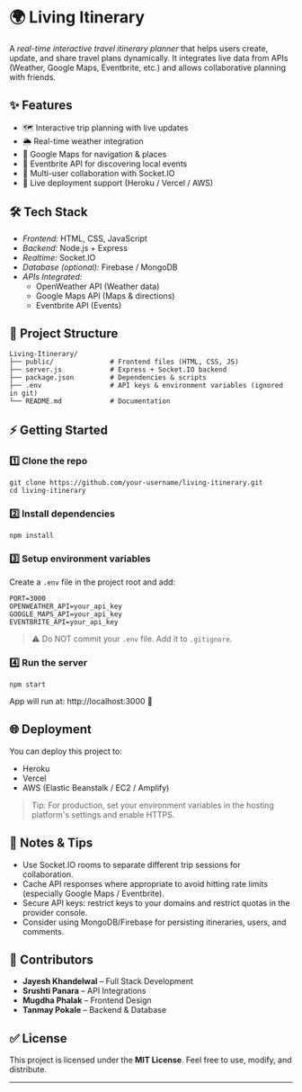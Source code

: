 # 🌍 Living Itinerary

A *real-time interactive travel itinerary planner* that helps users create, update, and share travel plans dynamically. It integrates live data from APIs (Weather, Google Maps, Eventbrite, etc.) and allows collaborative planning with friends.

## ✨ Features
- 🗺 Interactive trip planning with live updates
- 🌦 Real-time weather integration
- 📍 Google Maps for navigation & places
- 🎉 Eventbrite API for discovering local events
- 👥 Multi-user collaboration with Socket.IO
- 🚀 Live deployment support (Heroku / Vercel / AWS)

## 🛠 Tech Stack
- *Frontend:* HTML, CSS, JavaScript
- *Backend:* Node.js + Express
- *Realtime:* Socket.IO
- *Database (optional):* Firebase / MongoDB
- *APIs Integrated:*
    - OpenWeather API (Weather data)
    - Google Maps API (Maps & directions)
    - Eventbrite API (Events)

## 📂 Project Structure
    Living-Itinerary/
    ├── public/              # Frontend files (HTML, CSS, JS)
    ├── server.js            # Express + Socket.IO backend
    ├── package.json         # Dependencies & scripts
    ├── .env                 # API keys & environment variables (ignored in git)
    └── README.md            # Documentation

## ⚡ Getting Started

### 1️⃣ Clone the repo
    git clone https://github.com/your-username/living-itinerary.git
    cd living-itinerary

### 2️⃣ Install dependencies
    npm install

### 3️⃣ Setup environment variables
Create a `.env` file in the project root and add:

    PORT=3000
    OPENWEATHER_API=your_api_key
    GOOGLE_MAPS_API=your_api_key
    EVENTBRITE_API=your_api_key

> ⚠️ Do NOT commit your `.env` file. Add it to `.gitignore`.

### 4️⃣ Run the server
    npm start

App will run at: http://localhost:3000 🚀

## 🌐 Deployment
You can deploy this project to:
- Heroku
- Vercel
- AWS (Elastic Beanstalk / EC2 / Amplify)

> Tip: For production, set your environment variables in the hosting platform's settings and enable HTTPS.

## 🧩 Notes & Tips
- Use Socket.IO rooms to separate different trip sessions for collaboration.
- Cache API responses where appropriate to avoid hitting rate limits (especially Google Maps / Eventbrite).
- Secure API keys: restrict keys to your domains and restrict quotas in the provider console.
- Consider using MongoDB/Firebase for persisting itineraries, users, and comments.

## 👥 Contributors
- **Jayesh Khandelwal** – Full Stack Development  
- **Srushti Panara** – API Integrations  
- **Mugdha Phalak** – Frontend Design  
- **Tanmay Pokale** – Backend & Database

## ✅ License
This project is licensed under the **MIT License**. Feel free to use, modify, and distribute.

---
